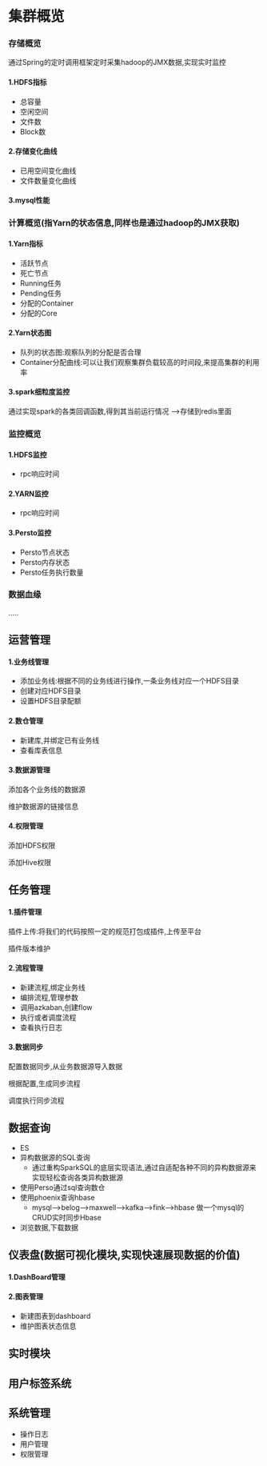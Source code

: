 # 集群概览

### 存储概览

通过Spring的定时调用框架定时采集hadoop的JMX数据,实现实时监控

#### 1.HDFS指标

- 总容量
- 空闲空间
- 文件数
- Block数

#### 2.存储变化曲线

- 已用空间变化曲线
- 文件数量变化曲线

#### 3.mysql性能

### 计算概览(指Yarn的状态信息,同样也是通过hadoop的JMX获取)

#### 1.Yarn指标

- 活跃节点
- 死亡节点
- Running任务
- Pending任务
- 分配的Container
- 分配的Core

#### 2.Yarn状态图

- 队列的状态图:观察队列的分配是否合理
- Container分配曲线:可以让我们观察集群负载较高的时间段,来提高集群的利用率

#### 3.spark细粒度监控

通过实现spark的各类回调函数,得到其当前运行情况 -->存储到redis里面

### 监控概览

#### 1.HDFS监控

- rpc响应时间

#### 2.YARN监控

- rpc响应时间

#### 3.Persto监控

- Persto节点状态
- Persto内存状态
- Persto任务执行数量

### 数据血缘

.....

## 运营管理

#### 1.业务线管理

- 添加业务线:根据不同的业务线进行操作,一条业务线对应一个HDFS目录
- 创建对应HDFS目录
- 设置HDFS目录配额

#### 2.数仓管理

- 新建库,并绑定已有业务线
- 查看库表信息

#### 3.数据源管理

添加各个业务线的数据源

维护数据源的链接信息

#### 4.权限管理

添加HDFS权限

添加Hive权限

## 任务管理

#### 1.插件管理

插件上传:将我们的代码按照一定的规范打包成插件,上传至平台

插件版本维护

#### 2.流程管理

- 新建流程,绑定业务线
- 编排流程,管理参数
- 调用azkaban,创建flow
- 执行或者调度流程
- 查看执行日志

#### 3.数据同步

配置数据同步,从业务数据源导入数据

根据配置,生成同步流程

调度执行同步流程

## 数据查询

- ES
- 异构数据源的SQL查询
  - 通过重构SparkSQL的底层实现语法,通过自适配各种不同的异构数据源来实现轻松查询各类异构数据源
- 使用Perso通过sql查询数仓
- 使用phoenix查询hbase
  - mysql-->belog-->maxwell-->kafka-->fink-->hbase   做一个mysql的CRUD实时同步Hbase
- 浏览数据,下载数据

## 仪表盘(数据可视化模块,实现快速展现数据的价值)

#### 1.DashBoard管理

#### 2.图表管理

- 新建图表到dashboard
- 维护图表状态信息

## 实时模块

## 用户标签系统

## 系统管理

- 操作日志
- 用户管理 
- 权限管理